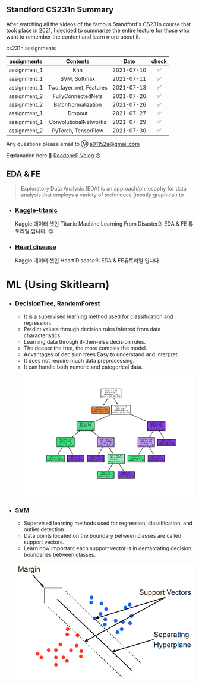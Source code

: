 Standford CS231n Summary
------------------------

After watching all the videos of the famous Standford's CS231n course that took place in 2021, I decided to summarize the entire lecture for those who want to remember the content and learn more about it.

cs231n assignments

| assignments  | Contents                | Date       | check              |
|:------------:|:-----------------------:|:----------:|:------------------:|
| assignment_1 |           Knn           | 2021-07-10 | :white_check_mark: |
| assignment_1 |      SVM, Softmax       | 2021-07-11 | :white_check_mark: |
| assignment_1 | Two_layer_net, Features | 2021-07-13 | :white_check_mark: |
| assignment_2 |   FullyConnectedNets    | 2021-07-26 | :white_check_mark: |
| assignment_2 |   BatchNormalization    | 2021-07-26 | :white_check_mark: |
| assignment_1 |         Dropout         | 2021-07-27 | :white_check_mark: |
| assignment_1 |  ConvolutionalNetworks  | 2021-07-29 | :white_check_mark: |
| assignment_2 |   PyTorch, TensorFlow   | 2021-07-30 | :white_check_mark: |

Any questions please email to :m: a01152a@gmail.com

Explanation here :link: [RoadoneP Velog](https://velog.io/@a01152a) :smile:

EDA & FE
--------

> Exploratory Data Analysis (EDA) is an approach/philosophy for data analysis that employs a variety of techniques (mostly graphical) to

-	### [Kaggle-titanic](https://github.com/RoadoneP/ML-DL/tree/main/EDA_FE/titanic) 
	Kaggle 데이터 셋인 Titanic Machine Learning From Disaster의 EDA & FE 튜토리얼 입니다. 😊
-	### [Heart disease](https://github.com/RoadoneP/ML-DL/tree/main/EDA_FE/heart_disease) 
	Kaggle 데이터 셋인 Heart Disease의 EDA & FE튜토리얼 입니다.

ML (Using Skitlearn)
====================

-	### [DecisionTree, RandomForest](https://github.com/RoadoneP/ML-DL/tree/main/Machine_laerning/DecisionTree%2CRandomForest)
	-	It is a supervised learning method used for classification and regression.
	-	Predict values ​​through decision rules inferred from data characteristics.
	-	Learning data through if-then-else decision rules.
	-	The deeper the tree, the more complex the model.
	-	Advantages of decision trees Easy to understand and interpret.
	-	It does not require much data preprocessing.
	-	It can handle both numeric and categorical data. ![](./image/DT.png)
-	### [SVM](https://github.com/RoadoneP/ML-DL/tree/main/Machine_laerning/SVM)

	-	Supervised learning methods used for regression, classification, and outlier detection
	-	Data points located on the boundary between classes are called support vectors.
	-	Learn how important each support vector is in demarcating decision boundaries between classes.

	![](./image/SVM.png)
